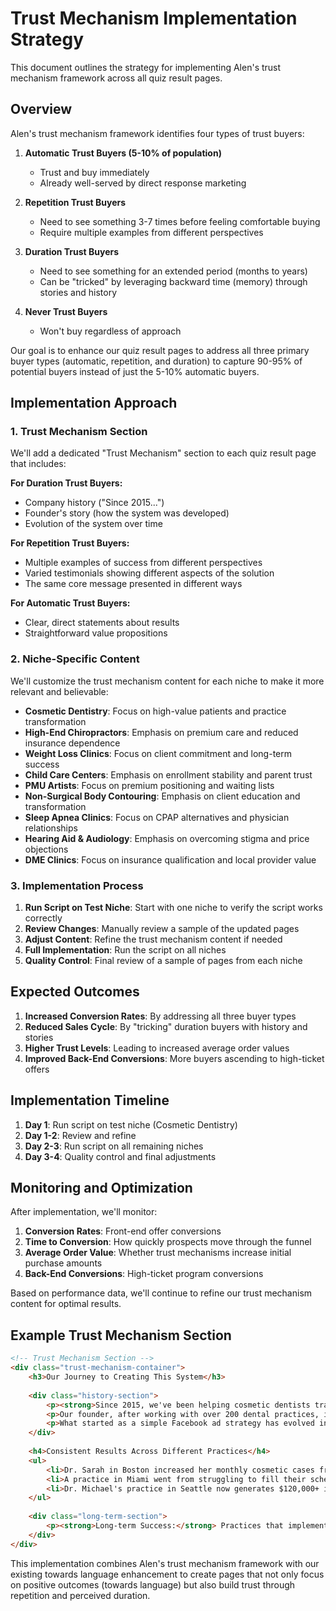 # Trust Mechanism Implementation Strategy

This document outlines the strategy for implementing Alen's trust mechanism framework across all quiz result pages.

## Overview

Alen's trust mechanism framework identifies four types of trust buyers:

1. **Automatic Trust Buyers (5-10% of population)**
   - Trust and buy immediately
   - Already well-served by direct response marketing

2. **Repetition Trust Buyers**
   - Need to see something 3-7 times before feeling comfortable buying
   - Require multiple examples from different perspectives

3. **Duration Trust Buyers**
   - Need to see something for an extended period (months to years)
   - Can be "tricked" by leveraging backward time (memory) through stories and history

4. **Never Trust Buyers**
   - Won't buy regardless of approach

Our goal is to enhance our quiz result pages to address all three primary buyer types (automatic, repetition, and duration) to capture 90-95% of potential buyers instead of just the 5-10% automatic buyers.

## Implementation Approach

### 1. Trust Mechanism Section

We'll add a dedicated "Trust Mechanism" section to each quiz result page that includes:

**For Duration Trust Buyers:**
- Company history ("Since 2015...")
- Founder's story (how the system was developed)
- Evolution of the system over time

**For Repetition Trust Buyers:**
- Multiple examples of success from different perspectives
- Varied testimonials showing different aspects of the solution
- The same core message presented in different ways

**For Automatic Trust Buyers:**
- Clear, direct statements about results
- Straightforward value propositions

### 2. Niche-Specific Content

We'll customize the trust mechanism content for each niche to make it more relevant and believable:

- **Cosmetic Dentistry**: Focus on high-value patients and practice transformation
- **High-End Chiropractors**: Emphasis on premium care and reduced insurance dependence
- **Weight Loss Clinics**: Focus on client commitment and long-term success
- **Child Care Centers**: Emphasis on enrollment stability and parent trust
- **PMU Artists**: Focus on premium positioning and waiting lists
- **Non-Surgical Body Contouring**: Emphasis on client education and transformation
- **Sleep Apnea Clinics**: Focus on CPAP alternatives and physician relationships
- **Hearing Aid & Audiology**: Emphasis on overcoming stigma and price objections
- **DME Clinics**: Focus on insurance qualification and local provider value

### 3. Implementation Process

1. **Run Script on Test Niche**: Start with one niche to verify the script works correctly
2. **Review Changes**: Manually review a sample of the updated pages
3. **Adjust Content**: Refine the trust mechanism content if needed
4. **Full Implementation**: Run the script on all niches
5. **Quality Control**: Final review of a sample of pages from each niche

## Expected Outcomes

1. **Increased Conversion Rates**: By addressing all three buyer types
2. **Reduced Sales Cycle**: By "tricking" duration buyers with history and stories
3. **Higher Trust Levels**: Leading to increased average order values
4. **Improved Back-End Conversions**: More buyers ascending to high-ticket offers

## Implementation Timeline

1. **Day 1**: Run script on test niche (Cosmetic Dentistry)
2. **Day 1-2**: Review and refine
3. **Day 2-3**: Run script on all remaining niches
4. **Day 3-4**: Quality control and final adjustments

## Monitoring and Optimization

After implementation, we'll monitor:
1. **Conversion Rates**: Front-end offer conversions
2. **Time to Conversion**: How quickly prospects move through the funnel
3. **Average Order Value**: Whether trust mechanisms increase initial purchase amounts
4. **Back-End Conversions**: High-ticket program conversions

Based on performance data, we'll continue to refine our trust mechanism content for optimal results.

## Example Trust Mechanism Section

```html
<!-- Trust Mechanism Section -->
<div class="trust-mechanism-container">
    <h3>Our Journey to Creating This System</h3>
    
    <div class="history-section">
        <p><strong>Since 2015, we've been helping cosmetic dentists transform their practices with our proven patient acquisition system.</strong></p>
        <p>Our founder, after working with over 200 dental practices, identified the exact formula that consistently delivers high-value cosmetic patients.</p>
        <p>What started as a simple Facebook ad strategy has evolved into a comprehensive system that includes advanced targeting, follow-up automation, and conversion optimization.</p>
    </div>
    
    <h4>Consistent Results Across Different Practices</h4>
    <ul>
        <li>Dr. Sarah in Boston increased her monthly cosmetic cases from 4 to 17 within 90 days.</li>
        <li>A practice in Miami went from struggling to fill their schedule to having a 3-week waiting list for consultations.</li>
        <li>Dr. Michael's practice in Seattle now generates $120,000+ in additional monthly revenue from cosmetic procedures.</li>
    </ul>
    
    <div class="long-term-section">
        <p><strong>Long-term Success:</strong> Practices that implemented our system 3+ years ago continue to see consistent growth, with many expanding to multiple locations.</p>
    </div>
</div>
```

This implementation combines Alen's trust mechanism framework with our existing towards language enhancement to create pages that not only focus on positive outcomes (towards language) but also build trust through repetition and perceived duration.
